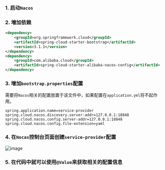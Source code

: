 ### 1. 启动`Nacos`

### 2. 增加依赖
```xml
<dependency>
    <groupId>org.springframework.cloud</groupId>
    <artifactId>spring-cloud-starter-bootstrap</artifactId>
    <version>3.1.1</version>
</dependency>
<dependency>
    <groupId>com.alibaba.cloud</groupId>
    <artifactId>spring-cloud-starter-alibaba-nacos-config</artifactId>
</dependency>
```

### 3. 增加`bootstrap.properties`配置
需要将`Nacos`相关的配置放置于该文件中，如果配置在`application.yml`将不起作用。
```properties
spring.application.name=service-provider
spring.cloud.nacos.discovery.server-addr=127.0.0.1:18848
spring.cloud.nacos.config.server-addr=127.0.0.1:18848
spring.cloud.nacos.config.file-extension=yaml
```

### 4. 在`Nocas`控制台页面创建`service-provider`配置

![image](https://github.com/shenjy24/document/raw/master/images/spring/nacos-config.jpeg)

### 5. 在代码中就可以使用`@Value`来获取相关的配置信息